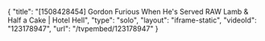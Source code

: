 {
    "title": "[1508428454] Gordon Furious When He's Served RAW Lamb & Half a Cake | Hotel Hell",
    "type": "solo",
    "layout": "iframe-static",
    "videoId": "123178947",
    "url": "\/tvpembed\/123178947"
}
